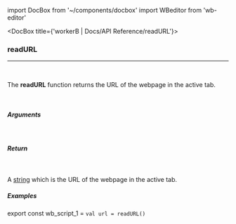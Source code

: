 import DocBox from '~/components/docbox'
import WBeditor from 'wb-editor'

<DocBox title={'workerB | Docs/API Reference/readURL'}>

### **readURL**
<hr/>
<br/>

The **readURL** function returns the URL of the webpage in the active tab.

<br/>

##### Arguments


<br/>

##### Return


<br/>

A [string](https://developer.mozilla.org/docs/Web/JavaScript/Reference/Global_Objects/String) which is the URL of the webpage in the active tab.

##### Examples

export const wb_script_1 = `val url = readURL()`

<WBeditor
    code = {wb_script_1}
    readOnly = {true}
    showShareIcon={false}
    showRunButton={false}
/>

</DocBox>
